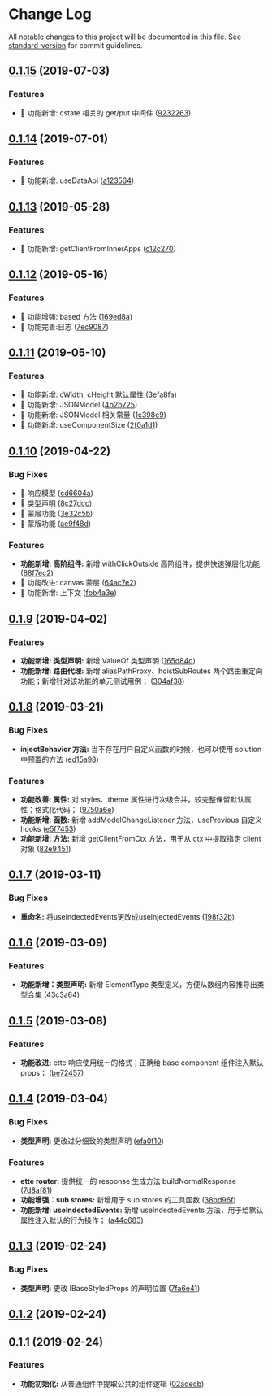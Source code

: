 # Change Log

All notable changes to this project will be documented in this file. See [standard-version](https://github.com/conventional-changelog/standard-version) for commit guidelines.

## [0.1.15](https://github.com/one-gourd/ide-lib-base-component/compare/v0.1.14...v0.1.15) (2019-07-03)


### Features

* 🎸 功能新增: cstate 相关的 get/put 中间件 ([9232263](https://github.com/one-gourd/ide-lib-base-component/commit/9232263))



## [0.1.14](https://github.com/one-gourd/ide-lib-base-component/compare/v0.1.13...v0.1.14) (2019-07-01)


### Features

* 🎸 功能新增: useDataApi ([a123564](https://github.com/one-gourd/ide-lib-base-component/commit/a123564))



## [0.1.13](https://github.com/one-gourd/ide-lib-base-component/compare/v0.1.12...v0.1.13) (2019-05-28)


### Features

* 🎸 功能新增: getClientFromInnerApps ([c12c270](https://github.com/one-gourd/ide-lib-base-component/commit/c12c270))



## [0.1.12](https://github.com/one-gourd/ide-lib-base-component/compare/v0.1.11...v0.1.12) (2019-05-16)


### Features

* 🎸 功能增强: based 方法 ([169ed8a](https://github.com/one-gourd/ide-lib-base-component/commit/169ed8a))
* 🎸 功能完善:日志 ([7ec9087](https://github.com/one-gourd/ide-lib-base-component/commit/7ec9087))



## [0.1.11](https://github.com/one-gourd/ide-lib-base-component/compare/v0.1.10...v0.1.11) (2019-05-10)


### Features

* 🎸 功能新增: cWidth, cHeight 默认属性 ([3efa8fa](https://github.com/one-gourd/ide-lib-base-component/commit/3efa8fa))
* 🎸 功能新增: JSONModel ([4b2b725](https://github.com/one-gourd/ide-lib-base-component/commit/4b2b725))
* 🎸 功能新增: JSONModel 相关常量 ([1c398e9](https://github.com/one-gourd/ide-lib-base-component/commit/1c398e9))
* 🎸 功能新增: useComponentSize ([2f0a1d1](https://github.com/one-gourd/ide-lib-base-component/commit/2f0a1d1))



## [0.1.10](https://github.com/alibaba-paimai-frontend/ide-lib-base-component/compare/v0.1.9...v0.1.10) (2019-04-22)


### Bug Fixes

* 🐛 响应模型 ([cd6604a](https://github.com/alibaba-paimai-frontend/ide-lib-base-component/commit/cd6604a))
* 🐛 类型声明 ([8c27dcc](https://github.com/alibaba-paimai-frontend/ide-lib-base-component/commit/8c27dcc))
* 🐛 蒙层功能 ([3e32c5b](https://github.com/alibaba-paimai-frontend/ide-lib-base-component/commit/3e32c5b))
* 🐛 蒙版功能 ([ae9f48d](https://github.com/alibaba-paimai-frontend/ide-lib-base-component/commit/ae9f48d))


### Features

* **功能新增: 高阶组件:** 新增 withClickOutside 高阶组件，提供快速弹层化功能 ([88f7ec2](https://github.com/alibaba-paimai-frontend/ide-lib-base-component/commit/88f7ec2))
* 🎸 功能改进: canvas 蒙层 ([64ac7e2](https://github.com/alibaba-paimai-frontend/ide-lib-base-component/commit/64ac7e2))
* 🎸 功能新增: 上下文 ([fbb4a3e](https://github.com/alibaba-paimai-frontend/ide-lib-base-component/commit/fbb4a3e))



<a name="0.1.9"></a>
## [0.1.9](https://github.com/alibaba-paimai-frontend/ide-lib-base-component/compare/v0.1.8...v0.1.9) (2019-04-02)


### Features

* **功能新增: 类型声明:** 新增 ValueOf 类型声明 ([165d84d](https://github.com/alibaba-paimai-frontend/ide-lib-base-component/commit/165d84d))
* **功能新增: 路由代理:** 新增 aliasPathProxy、hoistSubRoutes 两个路由重定向功能；新增针对该功能的单元测试用例； ([304af38](https://github.com/alibaba-paimai-frontend/ide-lib-base-component/commit/304af38))



<a name="0.1.8"></a>
## [0.1.8](https://github.com/alibaba-paimai-frontend/ide-lib-base-component/compare/v0.1.7...v0.1.8) (2019-03-21)


### Bug Fixes

* **injectBehavior 方法:** 当不存在用户自定义函数的时候，也可以使用 solution 中预置的方法 ([ed15a98](https://github.com/alibaba-paimai-frontend/ide-lib-base-component/commit/ed15a98))


### Features

* **功能改善: 属性:** 对 styles、theme 属性进行次级合并，较完整保留默认属性；格式化代码； ([9750a6e](https://github.com/alibaba-paimai-frontend/ide-lib-base-component/commit/9750a6e))
* **功能新增: 函数:** 新增 addModelChangeListener 方法，usePrevious 自定义 hooks ([e5f7453](https://github.com/alibaba-paimai-frontend/ide-lib-base-component/commit/e5f7453))
* **功能新增: 方法:** 新增 getClientFromCtx 方法，用于从 ctx 中提取指定 client 对象 ([82e9451](https://github.com/alibaba-paimai-frontend/ide-lib-base-component/commit/82e9451))



<a name="0.1.7"></a>
## [0.1.7](https://github.com/alibaba-paimai-frontend/ide-lib-base-component/compare/v0.1.6...v0.1.7) (2019-03-11)


### Bug Fixes

* **重命名:** 将useIndectedEvents更改成useInjectedEvents ([198f32b](https://github.com/alibaba-paimai-frontend/ide-lib-base-component/commit/198f32b))



<a name="0.1.6"></a>
## [0.1.6](https://github.com/alibaba-paimai-frontend/ide-lib-base-component/compare/v0.1.5...v0.1.6) (2019-03-09)


### Features

* **功能新增：类型声明:** 新增 ElementType 类型定义，方便从数组内容推导出类型合集 ([43c3a64](https://github.com/alibaba-paimai-frontend/ide-lib-base-component/commit/43c3a64))



<a name="0.1.5"></a>
## [0.1.5](https://github.com/alibaba-paimai-frontend/ide-lib-base-component/compare/v0.1.4...v0.1.5) (2019-03-08)


### Features

* **功能改进:** ette 响应使用统一的格式；正确给 base component 组件注入默认 props； ([be72457](https://github.com/alibaba-paimai-frontend/ide-lib-base-component/commit/be72457))



<a name="0.1.4"></a>
## [0.1.4](https://github.com/alibaba-paimai-frontend/ide-lib-base-component/compare/v0.1.3...v0.1.4) (2019-03-04)


### Bug Fixes

* **类型声明:** 更改过分细致的类型声明 ([efa0f10](https://github.com/alibaba-paimai-frontend/ide-lib-base-component/commit/efa0f10))


### Features

* **ette router:** 提供统一的 response 生成方法 buildNormalResponse ([7d8af81](https://github.com/alibaba-paimai-frontend/ide-lib-base-component/commit/7d8af81))
* **功能增强：sub stores:** 新增用于 sub stores 的工具函数 ([38bd96f](https://github.com/alibaba-paimai-frontend/ide-lib-base-component/commit/38bd96f))
* **功能新增: useIndectedEvents:** 新增 useIndectedEvents 方法，用于给默认属性注入默认的行为操作； ([a44c683](https://github.com/alibaba-paimai-frontend/ide-lib-base-component/commit/a44c683))



<a name="0.1.3"></a>
## [0.1.3](https://github.com/alibaba-paimai-frontend/ide-lib-base-component/compare/v0.1.2...v0.1.3) (2019-02-24)


### Bug Fixes

* **类型声明:** 更改 IBaseStyledProps 的声明位置 ([7fa6e41](https://github.com/alibaba-paimai-frontend/ide-lib-base-component/commit/7fa6e41))



<a name="0.1.2"></a>
## [0.1.2](https://github.com/alibaba-paimai-frontend/ide-lib-base-component/compare/v0.1.1...v0.1.2) (2019-02-24)



<a name="0.1.1"></a>
## 0.1.1 (2019-02-24)


### Features

* **功能初始化:** 从普通组件中提取公共的组件逻辑 ([02adecb](https://github.com/alibaba-paimai-frontend/ide-lib-base-component/commit/02adecb))
